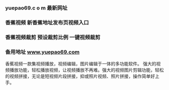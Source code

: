 ### yuepao69.c o m 最新网址
### 香蕉视频 新香蕉地址发布页视频入口
### 香蕉视频裁剪 预设裁剪比例 一键视频裁剪
### 备用地址 www.yuepao69.com
香蕉视频一款集视频播放，视频编辑，图片编辑于一体的多功能软件。
强大的视频播放功能，轻松播放视频，让视频播放不再难。强大的视频图片剪辑功能，轻松的视频拼接，无论是短视频片段拼接，抑或照片视频、照片拼接，操作简单好上手。
